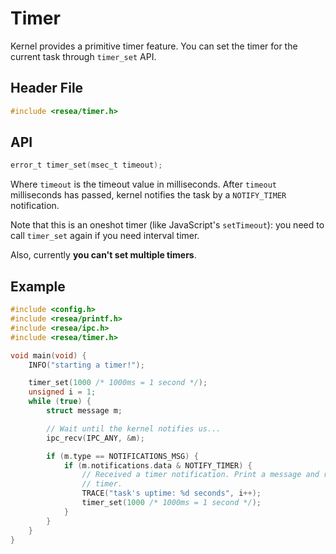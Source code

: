 # Timer
Kernel provides a primitive timer feature. You can set the timer for the current task through `timer_set` API.


## Header File
```c
#include <resea/timer.h>
```

## API
```c
error_t timer_set(msec_t timeout);
```

Where `timeout` is the timeout value in milliseconds. After `timeout` milliseconds has passed, kernel notifies the task by a `NOTIFY_TIMER` notification.

Note that this is an oneshot timer (like JavaScript's `setTimeout`): you need to call `timer_set` again if you need interval timer.

Also, currently **you can't set multiple timers**.

## Example
```c
#include <config.h>
#include <resea/printf.h>
#include <resea/ipc.h>
#include <resea/timer.h>

void main(void) {
    INFO("starting a timer!");

    timer_set(1000 /* 1000ms = 1 second */);
    unsigned i = 1;
    while (true) {
        struct message m;

        // Wait until the kernel notifies us...
        ipc_recv(IPC_ANY, &m);

        if (m.type == NOTIFICATIONS_MSG) {
            if (m.notifications.data & NOTIFY_TIMER) {
                // Received a timer notification. Print a message and reset the
                // timer.
                TRACE("task's uptime: %d seconds", i++);
                timer_set(1000 /* 1000ms = 1 second */);
            }
        }
    }
}
```
